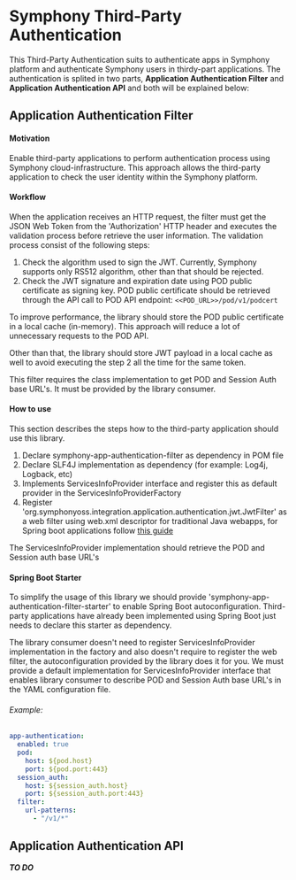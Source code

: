# Symphony Third-Party Authentication

This Third-Party Authentication suits to authenticate apps in Symphony platform and authenticate Symphony users in thirdy-part applications.
The authentication is splited in two parts, **Application Authentication Filter** and 
**Application Authentication API** and both will be explained below:

## Application Authentication Filter 

#### Motivation
Enable third-party applications to perform authentication process using Symphony cloud-infrastructure. This approach allows the third-party application to check the user identity within the Symphony platform.

#### Workflow
When the application receives an HTTP request, the filter must get the JSON Web Token from the 'Authorization' HTTP header and executes the validation process before retrieve the user information. The validation process consist of the following steps:

1. Check the algorithm used to sign the JWT. Currently, Symphony supports only RS512 algorithm, other than that should be rejected.
2. Check the JWT signature and expiration date using POD public certificate as signing key. POD public certificate should be retrieved through the API call to POD API endpoint: ```<<POD_URL>>/pod/v1/podcert```

To improve performance, the library should store the POD public certificate in a local cache (in-memory). This approach will reduce a lot of unnecessary requests to the POD API.

Other than that, the library should store JWT payload in a local cache as well to avoid executing the step 2 all the time for the same token.

This filter requires the class implementation to get POD and Session Auth base URL's. It must be provided by the library consumer.

#### How to use
This section describes the steps how to the third-party application should use this library.

1. Declare symphony-app-authentication-filter as dependency in POM file
2. Declare SLF4J implementation as dependency (for example: Log4j, Logback, etc)
3. Implements ServicesInfoProvider interface and register this as default provider in the ServicesInfoProviderFactory
4. Register 'org.symphonyoss.integration.application.authentication.jwt.JwtFilter' as a web filter using web.xml descriptor for traditional Java webapps, for Spring boot applications follow [this guide](https://docs.spring.io/spring-boot/docs/1.5.9.RELEASE/reference/htmlsingle/#boot-features-embedded-container-servlets-filters-listeners-beans) 

The ServicesInfoProvider implementation should retrieve the POD and Session auth base URL's

#### Spring Boot Starter
To simplify the usage of this library we should provide 'symphony-app-authentication-filter-starter' to enable Spring Boot autoconfiguration. Third-party applications have already been implemented using Spring Boot just needs to declare this starter as dependency.

The library consumer doesn't need to register ServicesInfoProvider implementation in the factory and also doesn't require to register the web filter, the autoconfiguration provided by the library does it for you. We must provide a default implementation for ServicesInfoProvider interface that enables library consumer to describe POD and Session Auth base URL's in the YAML configuration file.

###### Example:

```yaml
app-authentication:
  enabled: true
  pod:
    host: ${pod.host}
    port: ${pod.port:443}
  session_auth:
    host: ${session_auth.host}
    port: ${session_auth.port:443}
  filter:
    url-patterns:
      - "/v1/*"
```

## Application Authentication API
_**TO DO**_